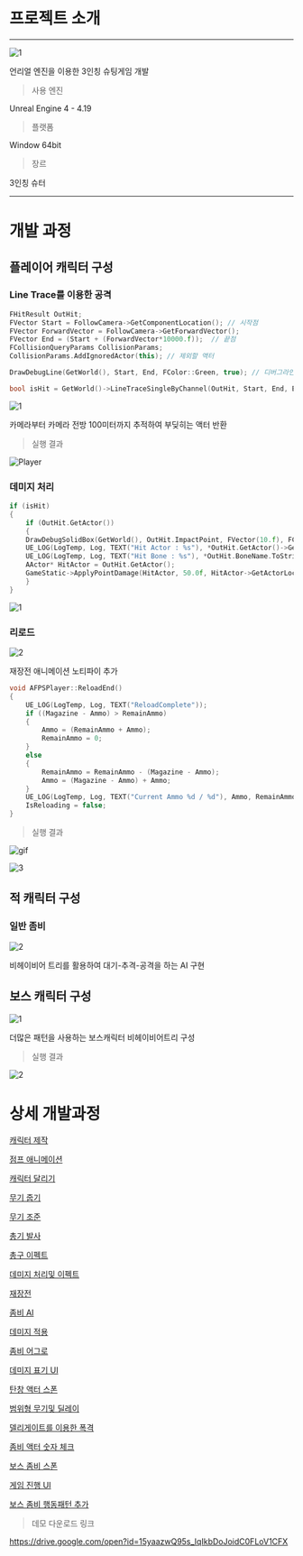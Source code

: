 # 프로젝트 소개

---

![1](https://github.com/lesslate/lesslate.github.io/blob/master/assets/img/Unreal/CPPDamage/1.gif?raw=true)

언리얼 엔진을 이용한 3인칭 슈팅게임 개발

> 사용 엔진

Unreal Engine 4 - 4.19

> 플랫폼

Window 64bit

> 장르

3인칭 슈터

---

# 개발 과정

## 플레이어 캐릭터 구성

### Line Trace를 이용한 공격

```cpp
FHitResult OutHit;
FVector Start = FollowCamera->GetComponentLocation(); // 시작점
FVector ForwardVector = FollowCamera->GetForwardVector();
FVector End = (Start + (ForwardVector*10000.f));  // 끝점
FCollisionQueryParams CollisionParams;
CollisionParams.AddIgnoredActor(this); // 제외할 액터

DrawDebugLine(GetWorld(), Start, End, FColor::Green, true); // 디버그라인 생성

bool isHit = GetWorld()->LineTraceSingleByChannel(OutHit, Start, End, ECC_Visibility, CollisionParams);
```

![1](https://github.com/lesslate/lesslate.github.io/blob/master/assets/img/Unreal/LinetraceDamage/1.png?raw=true)

카메라부터 카메라 전방 100미터까지 추적하여 부딪히는 액터 반환

> 실행 결과

![Player](https://github.com/lesslate/lesslate.github.io/blob/master/assets/img/Unreal/LinetraceDamage/GIF.gif?raw=true)

### 데미지 처리

```cpp
if (isHit)
{
    if (OutHit.GetActor())
    {
    DrawDebugSolidBox(GetWorld(), OutHit.ImpactPoint, FVector(10.f), FColor::Blue, true); // 디버그박스
    UE_LOG(LogTemp, Log, TEXT("Hit Actor : %s"), *OutHit.GetActor()->GetName()); // 맞은 액터 이름 출력
    UE_LOG(LogTemp, Log, TEXT("Hit Bone : %s"), *OutHit.BoneName.ToString()); // 맞은 Bone이름 출력
    AActor* HitActor = OutHit.GetActor();
    GameStatic->ApplyPointDamage(HitActor, 50.0f, HitActor->GetActorLocation(), OutHit, nullptr, this,nullptr); // 데미지
    }
}
```

![1](https://github.com/lesslate/lesslate.github.io/blob/master/assets/img/Unreal/Aggro/GIF.gif?raw=true)

### 리로드

![2](https://github.com/lesslate/lesslate.github.io/blob/master/assets/img/cppReload/2.png?raw=true)

재장전 애니메이션 노티파이 추가

```cpp
void AFPSPlayer::ReloadEnd()
{
    UE_LOG(LogTemp, Log, TEXT("ReloadComplete"));
    if ((Magazine - Ammo) > RemainAmmo)
    {
        Ammo = (RemainAmmo + Ammo);
        RemainAmmo = 0;
    }
    else
    {
        RemainAmmo = RemainAmmo - (Magazine - Ammo);
        Ammo = (Magazine - Ammo) + Ammo;
    }
    UE_LOG(LogTemp, Log, TEXT("Current Ammo %d / %d"), Ammo, RemainAmmo);
    IsReloading = false;
}
```

> 실행 결과

![gif](https://github.com/lesslate/lesslate.github.io/blob/master/assets/img/cppReload/GIF.gif?raw=true)

![3](https://github.com/lesslate/lesslate.github.io/blob/master/assets/img/cppReload/3.png?raw=true)

## 적 캐릭터 구성

### 일반 좀비

![2](https://github.com/lesslate/lesslate.github.io/blob/master/assets/img/Unreal/Ai/8.png?raw=true)

비헤이비어 트리를 활용하여 대기-추격-공격을 하는 AI 구현

## 보스 캐릭터 구성

![1](https://github.com/lesslate/lesslate.github.io/blob/master/assets/img/Unreal/BossAI/3.png?raw=true)

더많은 패턴을 사용하는 보스캐릭터 비헤이비어트리 구성

> 실행 결과

![2](https://github.com/lesslate/lesslate.github.io/blob/master/assets/img/Unreal/BossAI/GIF.gif?raw=true)

## 

# 상세 개발과정

[캐릭터 제작](https://lesslate.github.io/unreal4/%EC%96%B8%EB%A6%AC%EC%96%BC4-C++-%EC%BA%90%EB%A6%AD%ED%84%B0-%EC%83%9D%EC%84%B1/)

[점프 애니메이션](https://lesslate.github.io/unreal4/%EC%96%B8%EB%A6%AC%EC%96%BC4-C++-%EC%A0%90%ED%94%84-%EC%95%A0%EB%8B%88%EB%A9%94%EC%9D%B4%EC%85%98/)

[캐릭터 달리기](https://lesslate.github.io/unreal4/%EC%96%B8%EB%A6%AC%EC%96%BC4-C++-%EB%8B%AC%EB%A6%AC%EA%B8%B0/)

[무기 줍기](https://lesslate.github.io/unreal4/%EC%96%B8%EB%A6%AC%EC%96%BC4-%EB%AC%B4%EA%B8%B0-%EC%A4%8D%EA%B8%B0/)

[무기 조준](https://lesslate.github.io/unreal4/%EC%96%B8%EB%A6%AC%EC%96%BC4-Blueprint-%EB%AC%B4%EA%B8%B0-%EC%A1%B0%EC%A4%80/)

[총기 발사](https://lesslate.github.io/unreal4/%EC%96%B8%EB%A6%AC%EC%96%BC4-C++-%EC%B4%9D-%EB%B0%9C%EC%82%AC-%EA%B5%AC%ED%98%84/)

[총구 이펙트](https://lesslate.github.io/unreal4/%EC%96%B8%EB%A6%AC%EC%96%BC4-C++-%EC%B4%9D%EA%B5%AC-%EC%9D%B4%ED%8E%99%ED%8A%B8-(Muzzle-Effect)/)

[데미지 처리및 이펙트](https://lesslate.github.io/unreal4/%EC%96%B8%EB%A6%AC%EC%96%BC4-C++-LineTrace-%EB%8D%B0%EB%AF%B8%EC%A7%80%EC%B2%98%EB%A6%AC/)

[재장전](https://lesslate.github.io/unreal4/%EC%96%B8%EB%A6%AC%EC%96%BC4-C++-%EC%9E%AC%EC%9E%A5%EC%A0%84-(Reload)/)

[좀비 AI](https://lesslate.github.io/unreal4/%EC%96%B8%EB%A6%AC%EC%96%BC4-C++-AI-%EC%BB%A8%ED%8A%B8%EB%A1%A4/)

[데미지 적용](https://lesslate.github.io/unreal4/%EC%96%B8%EB%A6%AC%EC%96%BC4-C++-%EB%8D%B0%EB%AF%B8%EC%A7%80-%EC%A0%81%EC%9A%A9-(Apply-Damage)/)

[좀비 어그로](https://lesslate.github.io/unreal4/%EC%96%B8%EB%A6%AC%EC%96%BC4-C++-%EB%AA%AC%EC%8A%A4%ED%84%B0-%EC%96%B4%EA%B7%B8%EB%A1%9C/)

[데미지 표기 UI](https://lesslate.github.io/unreal4/%EC%96%B8%EB%A6%AC%EC%96%BC4-Blueprint-%EB%8D%B0%EB%AF%B8%EC%A7%80-%ED%91%9C%EA%B8%B0-(Damage-Floating-Text)/)

[탄창 액터 스폰](https://lesslate.github.io/unreal4/%EC%96%B8%EB%A6%AC%EC%96%BC4-C++-%ED%83%84%EC%B0%BD-%EC%95%A1%ED%84%B0-%EC%8A%A4%ED%8F%B0(Spawn-Actor)/)

[범위형 무기및 딜레이](https://lesslate.github.io/unreal4/%EC%96%B8%EB%A6%AC%EC%96%BC4-C++-%EB%B2%94%EC%9C%84%ED%98%95-%EB%AC%B4%EA%B8%B0%EC%99%80-%EB%94%9C%EB%A0%88%EC%9D%B4/)

[델리게이트를 이용한 폭격](https://lesslate.github.io/unreal4/%EC%96%B8%EB%A6%AC%EC%96%BC4-C++-%EB%8D%B8%EB%A6%AC%EA%B2%8C%EC%9D%B4%ED%8A%B8%EB%A5%BC-%EC%9D%B4%EC%9A%A9%ED%95%9C-%EC%83%81%ED%98%B8%EC%9E%91%EC%9A%A9(Interaction-using-delegate)/)

[좀비 액터 숫자 체크](https://lesslate.github.io/unreal4/%EC%96%B8%EB%A6%AC%EC%96%BC4-C++-%EC%95%A1%ED%84%B0-%EC%88%98-%EA%B0%80%EC%A0%B8%EC%98%A4%EA%B8%B0/)

[보스 좀비 스폰](https://lesslate.github.io/unreal4/%EC%96%B8%EB%A6%AC%EC%96%BC4-C++-%EB%B3%B4%EC%8A%A4-%EC%8A%A4%ED%8F%B0/)

[게임 진행 UI](https://lesslate.github.io/unreal4/%EC%96%B8%EB%A6%AC%EC%96%BC4-C++-%EA%B2%8C%EC%9E%84-%EC%A7%84%ED%96%89-UI-%EC%B6%94%EA%B0%80%ED%95%98%EA%B8%B0/)

[보스 좀비 행동패턴 추가](https://lesslate.github.io/unreal4/%EC%96%B8%EB%A6%AC%EC%96%BC4-C++-%EB%AA%AC%EC%8A%A4%ED%84%B0-%ED%96%89%EB%8F%99-%ED%8C%A8%ED%84%B4-%EC%B6%94%EA%B0%80%ED%95%98%EA%B8%B0/)

> 데모 다운로드 링크

https://drive.google.com/open?id=15yaazwQ95s_IqIkbDoJoidC0FLoV1CFX
